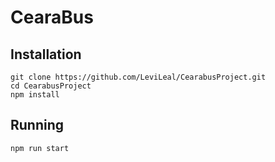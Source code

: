 # CearaBus
## Installation
```
git clone https://github.com/LeviLeal/CearabusProject.git
cd CearabusProject
npm install
```
## Running
```
npm run start
```